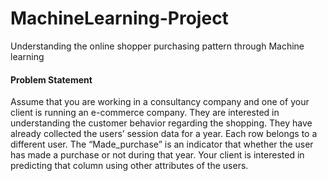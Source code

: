 # MachineLearning-Project
Understanding the online shopper purchasing pattern through Machine learning
#### Problem Statement
Assume that you are working in a consultancy company and one of your client is running an e-commerce company. They are interested in understanding the customer behavior regarding the shopping. They have already collected the users’ session data for a year. Each row belongs to a different user. The “Made_purchase” is an indicator that whether the user has made a purchase or not during that year. Your client is interested in predicting that column using other attributes of the users.

